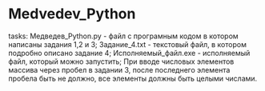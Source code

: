 # Medvedev_Python
tasks:
Медведев_Python.py - файл с програмным кодом  в котором написаны задания 1,2 и 3;
Задание_4.txt - текстовый файл, в котором подробно описано задание 4;
Исполняемый_файл.exe - исполняемый файл, который можно запустить;
При вводе числовых элементов массива через пробел в задании 3, после последнего элемента пробела быть не должно, все элементы должны быть целыми числами. 
